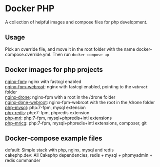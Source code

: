 # Docker PHP

A collection of helpful images and compose files for php development.

## Usage

Pick an override file, and move it in the root folder with the name
docker-compose.override.yml. Then run `docker-compose up` 

## Docker images for php projects

[nginx-fpm](https://hub.docker.com/r/phillaf/nginx-fpm/): nginx with fastcgi enabled  
[nginx-fpm-webroot](https://hub.docker.com/r/phillaf/nginx-fpm-webroot/): nginx with fastcgi enabled, pointing to the `webroot` folder  
[nginx-drone](https://hub.docker.com/r/phillaf/nginx-drone/): nginx-fpm with a root in the /drone folder  
[nginx-done-webroot](https://hub.docker.com/r/phillaf/nginx-drone-webroot/): nginx-fpm-webroot with the root in the /drone folder
[php-mysql](https://hub.docker.com/r/phillaf/php-mysql/): php:7-fpm, mysql extension  
[php-redis](https://hub.docker.com/r/phillaf/php-redis/): php:7-fpm, phpredis extension  
[php-mri](https://hub.docker.com/r/phillaf/php-mri/): php:7-fpm, mysql+phpredis+intl extensions  
[php-mricg](https://hub.docker.com/r/phillaf/php-mricg/): php:7-fpm, mysql+phpredis+intl extensions, composer, git  

## Docker-compose example files

default: Simple stack with php, nginx, mysql and redis  
cakephp.dev: All Cakephp dependencies, redis + mysql + phpmyadmin + redis commander  
